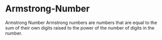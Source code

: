 # Armstrong-Number
Armstrong Number
Armstrong numbers are numbers that are equal to the sum of their own digits raised to the power of the number of digits in the number.
